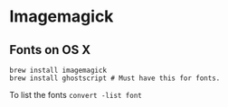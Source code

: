 # Imagemagick

## Fonts on OS X

    brew install imagemagick
    brew install ghostscript # Must have this for fonts.

To list the fonts `convert -list font`
